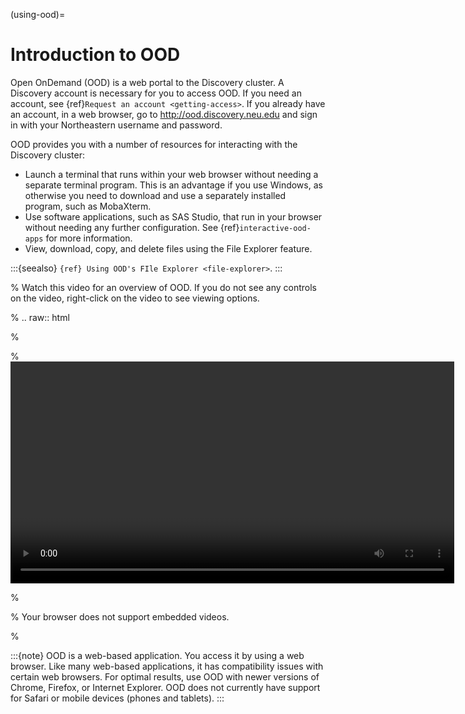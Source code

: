 (using-ood)=

# Introduction to OOD

Open OnDemand (OOD) is a web portal to the Discovery cluster. A Discovery account
is necessary for you to access OOD. If you need an account, see {ref}`Request an account <getting-access>`. If you already have an account, in a web browser, go to <http://ood.discovery.neu.edu> and sign in with your Northeastern username and password.

OOD provides you with a number of resources for interacting with the Discovery cluster:

- Launch a terminal that runs within your web browser without needing a separate terminal program. This is an advantage if you use Windows, as otherwise you need to download and use a separately installed program, such as MobaXterm.
- Use software applications, such as SAS Studio, that run in your browser without needing any further configuration. See {ref}`interactive-ood-apps` for more information.
- View, download, copy, and delete files using the File Explorer feature.

:::{seealso}
`{ref} Using OOD's FIle Explorer <file-explorer>`.
:::

% Watch this video for an overview of OOD. If you do not see any controls on the video, right-click on the video to see viewing options.

% .. raw:: html

%

% <video width="710" autoplay mute controls>

% <source src="../video/XXXXXXX.mp4" type="video/mp4">

% Your browser does not support embedded videos.

% </video>

:::{note}
OOD is a web-based application. You access it by using a web browser. Like many web-based applications,
it has compatibility issues with certain web browsers. For optimal results, use OOD with newer versions of Chrome, Firefox, or  Internet Explorer.
OOD does not currently have support for Safari or mobile devices (phones and tablets).
:::
